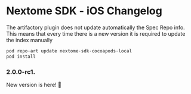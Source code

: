 # Nextome SDK - iOS Changelog

The artifactory plugin does not update automatically the Spec Repo info. This means that every time there is a new version it is required to update the index manually

```swift
pod repo-art update nextome-sdk-cocoapods-local
pod install
```


### 2.0.0-rc1.

New version is here! 🎉
